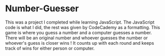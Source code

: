# Number-Guesser
This was a project I completed while learning JavaScript. The JavaScript code is what I did, the rest was given by CodeCademy as a formatting. 
This game is where you guess a number and a computer guesses a number. There will be an original number and whoever guesses the number or whoever's guess is closer wins ! It counts up with each round and keeps track of wins for either person or computer. 
